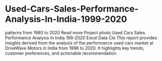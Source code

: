 # Used-Cars-Sales-Performance-Analysis-In-India-1999-2020
 patterns from 1980 to 2020  Read more Project photo Used Cars Sales Performance Analysis In India 199-2020  Excel Data Cle This report provides insights derived from the analysis of the performance used cars market at DriveWave Motors in India from 1998 to 2020. It highlights key trends, customer preferences, and actionable recommendation
